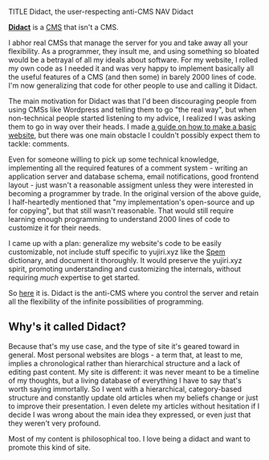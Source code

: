 TITLE Didact, the user-respecting anti-CMS
NAV Didact

[**Didact**](https://github.com/yujiri8/didact) is a [CMS](https://en.wikipedia.org/wiki/Content_management_system) that isn't a CMS.

I abhor real CMSs that manage the server for you and take away all your flexibility. As a programmer, they insult me, and using something so bloated would be a betrayal of all my ideals about software. For my website, I rolled my own code as I needed it and was very happy to implement basically all the useful features of a CMS (and then some) in barely 2000 lines of code. I'm now generalizing that code for other people to use and calling it Didact.

The main motivation for Didact was that I'd been discouraging people from using CMSs like Wordpress and telling them to go "the real way", but when non-technical people started listening to my advice, I realized I was asking them to go in way over their heads. I made [a guide on how to make a basic website](https://yujiri.xyz/software/website_guide), but there was one main obstacle I couldn't possibly expect them to tackle: comments.

Even for someone willing to pick up some technical knowledge, implementing all the required features of a comment system - writing an application server and database schema, email notifications, good frontend layout - just wasn't a reasonable assigment unless they were interested in becoming a programmer by trade. In the original version of the above guide, I half-heartedly mentioned that "my implementation's open-source and up for copying", but that still wasn't reasonable. That would still require learning enough programming to understand 2000 lines of code to customize it for their needs.

I came up with a plan: generalize my website's code to be easily customizable, not include stuff specific to yujiri.xyz like the [Spem](https://yujiri.xyz/spem/) dictionary, and document it thoroughly. It would preserve the yujiri.xyz spirit, promoting understanding and customizing the internals, without requiring *much* expertise to get started.

So [here](https://github.com/yujiri8/didact) it is. Didact is the anti-CMS where you control the server and retain all the flexibility of the infinite possibilities of programming.

## Why's it called Didact?

Because that's my use case, and the type of site it's geared toward in general. Most personal websites are blogs - a term that, at least to me, implies a chronological rather than hierarchical structure and a lack of editing past content. My site is different: it was never meant to be a timeline of my thoughts, but a living database of everything I have to say that's worth saying immortally. So I went with a hierarchical, category-based structure and constantly update old articles when my beliefs change or just to improve their presentation. I even delete my articles without hesitation if I decide I was wrong about the main idea they expressed, or even just that they weren't very profound.

Most of my content is philosophical too. I love being a didact and want to promote this kind of site.
